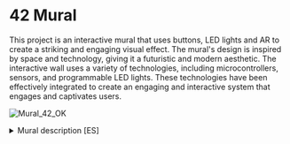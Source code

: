 # 42 Mural

This project is an interactive mural that uses buttons, LED lights and AR to create a striking and engaging visual effect. The mural's design is inspired by space and technology, giving it a futuristic and modern aesthetic. The interactive wall uses a variety of technologies, including microcontrollers, sensors, and programmable LED lights. These technologies have been effectively integrated to create an engaging and interactive system that engages and captivates users.

![Mural_42_OK](https://user-images.githubusercontent.com/29986345/157891244-4066a3f4-0f48-4c55-8b61-be6d839c770d.png)

<!--
### Imagen del mural sobre pared (prev)

![42Mural_mockup](https://user-images.githubusercontent.com/29986345/157893023-1b7f5e35-c554-4cc7-be6f-0c956c50e70f.jpg)
-->

<details>
<summary> Mural description [ES] </summary>

![Mural_text_for_readme](https://user-images.githubusercontent.com/29986345/216603113-6a9bb0a6-6259-44f5-8916-d3fdb4cec1f7.jpg)
Full Resolution image [Here](https://github.com/Brandommoore/42_Mural_Preview/blob/main/Mural_text.png)

</details>
